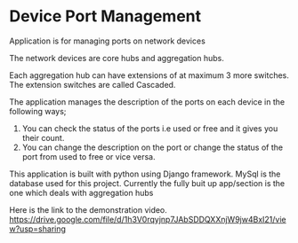 # Device Port Management
Application is for managing ports on network devices

The network devices are core hubs and aggregation hubs.

Each aggregation hub can have extensions of at maximum 3 more switches. The extension switches are called Cascaded.

The application manages the description of the ports on each device in the following ways;

1) You can check the status of the ports i.e used or free and it gives you their count.
2) You can change the description on the port or change the status of the port from used to free or vice versa.

This application is built with python using Django framework. MySql is the database used for this project.
Currently the fully buit up app/section is the one which deals with aggregation hubs

Here is the link to the demonstration video. 
https://drive.google.com/file/d/1h3V0rqyjnp7JAbSDDQXXnjW9jw4BxI21/view?usp=sharing
